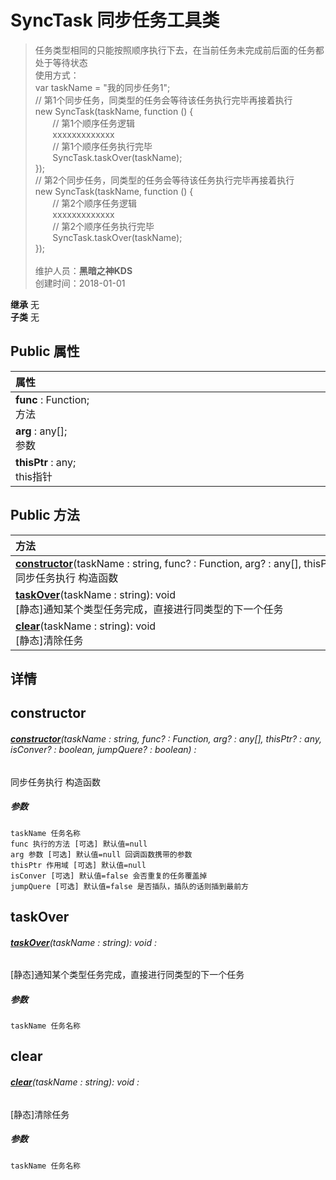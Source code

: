 # SyncTask 同步任务工具类
>任务类型相同的只能按照顺序执行下去，在当前任务未完成前后面的任务都处于等待状态<br>使用方式：<br>var taskName = "我的同步任务1";<br>// 第1个同步任务，同类型的任务会等待该任务执行完毕再接着执行<br>new SyncTask(taskName, function () {<br>&nbsp;&nbsp;&nbsp;&nbsp;&nbsp;&nbsp;&nbsp;// 第1个顺序任务逻辑<br>&nbsp;&nbsp;&nbsp;&nbsp;&nbsp;&nbsp;&nbsp;xxxxxxxxxxxxx<br>&nbsp;&nbsp;&nbsp;&nbsp;&nbsp;&nbsp;&nbsp;// 第1个顺序任务执行完毕<br>&nbsp;&nbsp;&nbsp;&nbsp;&nbsp;&nbsp;&nbsp;SyncTask.taskOver(taskName);<br>});<br>// 第2个同步任务，同类型的任务会等待该任务执行完毕再接着执行<br>new SyncTask(taskName, function () {<br>&nbsp;&nbsp;&nbsp;&nbsp;&nbsp;&nbsp;&nbsp;// 第2个顺序任务逻辑<br>&nbsp;&nbsp;&nbsp;&nbsp;&nbsp;&nbsp;&nbsp;xxxxxxxxxxxxx<br>&nbsp;&nbsp;&nbsp;&nbsp;&nbsp;&nbsp;&nbsp;// 第2个顺序任务执行完毕<br>&nbsp;&nbsp;&nbsp;&nbsp;&nbsp;&nbsp;&nbsp;SyncTask.taskOver(taskName);<br>});<br><br>
>维护人员：**黑暗之神KDS**  
>创建时间：2018-01-01

**继承**  无<br>
**子类**  无<br>
## **Public 属性**
|<div style="width:1000px;text-align:left">属性</div>   |
| ---  |
| **func** : Function;<br>方法  |
| **arg** : any[];<br>参数  |
| **thisPtr** : any;<br>this指针  |

## Public 方法
|<div style="width:1000px;text-align:left" >方法</div>   |
| ---  |
| **[constructor](#constructor)**(taskName : string,  func? : Function,  arg? : any[],  thisPtr? : any,  isConver? : boolean,  jumpQuere? : boolean)<br>同步任务执行 构造函数
| **[taskOver](#taskover)**(taskName : string): void<br>[静态]通知某个类型任务完成，直接进行同类型的下一个任务
| **[clear](#clear)**(taskName : string): void<br>[静态]清除任务

## 详情



## constructor
###### **[constructor](#constructor)**(taskName : string,  func? : Function,  arg? : any[],  thisPtr? : any,  isConver? : boolean,  jumpQuere? : boolean) :
同步任务执行 构造函数
##### 参数
	taskName 任务名称
	func 执行的方法 [可选] 默认值=null
	arg 参数 [可选] 默认值=null 回调函数携带的参数
	thisPtr 作用域 [可选] 默认值=null
	isConver [可选] 默认值=false 会否重复的任务覆盖掉
	jumpQuere [可选] 默认值=false 是否插队，插队的话则插到最前方



## taskOver
###### **[taskOver](#taskover)**(taskName : string): void :
[静态]通知某个类型任务完成，直接进行同类型的下一个任务
##### 参数
	taskName 任务名称



## clear
###### **[clear](#clear)**(taskName : string): void :
[静态]清除任务
##### 参数
	taskName 任务名称





